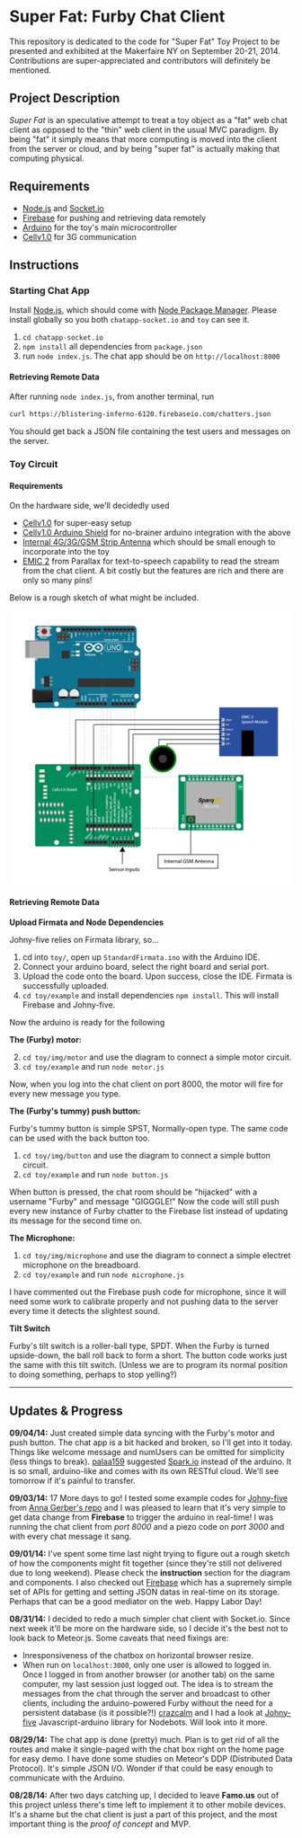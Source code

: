 Super Fat: Furby Chat Client
============================

This repository is dedicated to the code for "Super Fat" Toy Project to be presented and exhibited at the Makerfaire NY on September 20-21, 2014. Contributions are super-appreciated and contributors will definitely be mentioned.

Project Description
-------------------

*Super Fat* is an speculative attempt to treat a toy object as a "fat" web chat client as opposed to the "thin" web client in the usual MVC paradigm. By being "fat" it simply means that more computing is moved into the client from the server or cloud, and by being "super fat" is actually making that computing physical.

Requirements
------------

+ [Node.js](http://nodejs.org) and [Socket.io](http://socket.io)
+ [Firebase](https://firebase.com "Firebase") for pushing and retrieving data remotely
+ [Arduino](http://arduino.cc/ "Arduino") for the toy's main microcontroller
+ [Cellv1.0](http://www.sparqee.com/portfolio/sparqee-cell/ "Sparqee Cellv1.0") for 3G communication

Instructions
------------

### Starting Chat App ###

Install [Node.js](http://nodejs.org/ "Node.js"), which should come with [Node Package Manager](https://www.npmjs.org/ "NPM"). Please install globally so you both `chatapp-socket.io` and `toy` can see it.

1. `cd chatapp-socket.io` 
2. `npm install` all dependencies from `package.json` 
3. run `node index.js`. The chat app should be on `http://localhost:8000`

####  Retrieving Remote Data ####

After running `node index.js`, from another terminal, run

```bash
curl https://blistering-inferno-6120.firebaseio.com/chatters.json
```

You should get back a JSON file containing the test users and messages on the server.

### Toy Circuit ###

#### Requirements ####

On the hardware side, we'll decidedly used 
+ [Cellv1.0](http://www.sparqee.com/portfolio/sparqee-cell/) for super-easy setup
+ [Cellv1.0 Arduino Shield](http://www.sparqee.com/portfolio/sparqee-shielda/) for no-brainer arduino integration with the above
+ [Internal 4G/3G/GSM Strip Antenna](http://microcontrollershop.com/product_info.php?products_id=6008) which should be small enough to incorporate into the toy
+ [EMIC 2](http://www.parallax.com/product/30016 "EMIC 2") from Parallax for text-to-speech capability to read the stream from the chat client. A bit costly but the features are rich and there are only so many pins!

Below is a rough sketch of what might be included. 

![Inside Furby](toy/img/diagram-01.jpg)

#### Retrieving Remote Data ####

**Upload Firmata and Node Dependencies**

Johny-five relies on Firmata library, so...

1. cd into `toy/`, open up `StandardFirmata.ino` with the Arduino IDE.
2. Connect your arduino board, select the right board and serial port.
3. Upload the code onto the board. Upon success, close the IDE. Firmata is successfully uploaded.
4. `cd toy/example` and install dependencies `npm install`. This will install Firebase and Johny-five. 

Now the arduino is ready for the following

**The (Furby) motor:**

2. `cd toy/img/motor` and use the diagram to connect a simple motor circuit.
3. `cd toy/example` and run `node motor.js`

Now, when you log into the chat client on port 8000, the motor will fire for every new message you type.

**The (Furby's tummy) push button:**

Furby's tummy button is simple SPST, Normally-open type. The same code can be used with the back button too.

1. `cd toy/img/button` and use the diagram to connect a simple button circuit.
2. `cd toy/example` and run `node button.js`

When button is pressed, the chat room should be "hijacked" with a username "Furby" and message "GIGGGLE!"
Now the code will still push every new instance of Furby chatter to the Firebase list instead of updating its message for the second time on.

**The Microphone:**

1. `cd toy/img/microphone` and use the diagram to connect a simple electret microphone on the breadboard.
2. `cd toy/example` and run `node microphone.js`

I have commented out the Firebase push code for microphone, since it will need some work to calibrate properly and not pushing data to the server every time it detects the slightest sound.

**Tilt Switch**

Furby's tilt switch is a roller-ball type, SPDT. When the Furby is turned upside-down, the ball roll back to form a short. The button code works just the same with this tilt switch. (Unless we are to program its normal position to doing something, perhaps to stop yelling?)

---------------------------------------

Updates & Progress
------------------

**09/04/14:**
Just created simple data syncing with the Furby's motor and push button. The chat app is a bit hacked and broken, so I'll get into it today. Things like welcome message and numUsers can be omitted for simplicity (less things to break). [palaa159](https://github.com/palaa159 "Apon") suggested [Spark.io](http://spark.io/ "Spark board") instead of the arduino. It is so small, arduino-like and comes with its own RESTful cloud. We'll see tomorrow if it's painful to transfer.

**09/03/14:**
17 More days to go! I tested some example codes for [Johny-five](https://github.com/rwaldron/johnny-five "Johny-five") from [Anna Gerber's repo](https://github.com/AnnaGerber/node-ardx "Nodebot Experimenter Kit") and I was pleased to learn that it's very simple to get data change from **Firebase** to trigger the arduino in real-time! I was running the chat client from *port 8000* and a piezo code on *port 3000* and with every chat message it sang.

**09/01/14:**
I've spent some time last night trying to figure out a rough sketch of how the components might fit together (since they're still not delivered due to long weekend). Please check the **instruction** section for the diagram and components.
I also checked out [Firebase](https://www.firebase.com/ "Firebase") which has a supremely simple set of APIs for getting and setting JSON datas in real-time on its storage. Perhaps that can be a good mediator on the web.
Happy Labor Day!

**08/31/14:**
I decided to redo a much simpler chat client with Socket.io. Since next week it'll be more on the hardware side, so I decide it's the best not to look back to Meteor.js. 
Some caveats that need fixings are:
+ Inresponsiveness of the chatbox on horizontal browser resize.
+ When run on `localhost:3000`, only one user is allowed to logged in. Once I logged in from another browser (or another tab) on the same computer, my last session just logged out.
The idea is to stream the messages from the chat through the server and broadcast to other clients, including the arduino-powered Furby without the need for a persistent database (is it possible?!)
[crazcalm](https://github.com/crazcalm "Marcus Willock") and I had a look at [Johny-five](https://github.com/rwaldron/johnny-five "Johny-five") Javascript-arduino library for Nodebots. Will look into it more.

**08/29/14:**
The chat app is done (pretty) much. Plan is to get rid of all the routes and make it single-paged with the chat box right on the home page for easy demo. I have  done some studies on Meteor's DDP (Distributed Data Protocol). It's simple JSON I/O. Wonder if that could be easy enough to communicate with the Arduino.

**08/28/14:**
After two days catching up, I decided to leave **Famo.us** out of this project unless there's time left to implement it to other mobile devices. It's a shame but the chat client is just a part of this project, and the most important thing is the _proof of concept_ and MVP.






